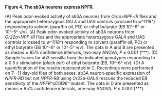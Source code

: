 **Figure 4. The ab3A neurons express NPFR.**

(A) Peak odor-evoked activity of ab3A neurons from _Orco>NPF-IR_ flies and the appropriate heterozygous GAL4 and UAS controls (crossed to _w^1118^_) responding to solvent (paraffin oil, PO) or ethyl butyrate (EB 10^-6^ or 10^-5^ v/v).
(A) Peak odor-evoked activity of ab3A neurons from _Or22a>NPF-IR_ flies and the appropriate heterozygous GAL4 and UAS controls (crossed to _w^1118^_) responding to solvent (paraffin oil, PO) or ethyl butyrate (EB 10^-6^ or 10^-5^ v/v).
The data in A and B are presented as means ± 95% confidence intervals, two-way ANOVA, _P_ ≤ 0.001 (\*\*\*).
(C) Sample traces for ab3 sensilla from the indicated genotypes responding to a 0.5 s stimulation (_black bar_) of ethyl butyrate (EB, 10^-6^ v/v).
(D) A quantification of the results represented in C.
Recordings were performed on 7--11 day-old flies of both sexes.
ab3A neuron-specific expression of _NPFR-RD_ but not _NPFR-RB_ using Or22a-GAL4 rescues the reduced EB sensitivity of the _NPFR^c01896^_ mutant.
The data in D are presented as means ± 95% confidence intervals, one-way ANOVA, _P_ ≤ 0.001 (\*\*\*).